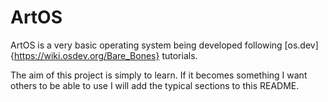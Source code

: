 # ArtOS
ArtOS is a very basic operating system being developed following [os.dev]{https://wiki.osdev.org/Bare_Bones} tutorials. 

The aim of this project is simply to learn. If it becomes something I want others to be able to use I will add the typical sections to this README.
